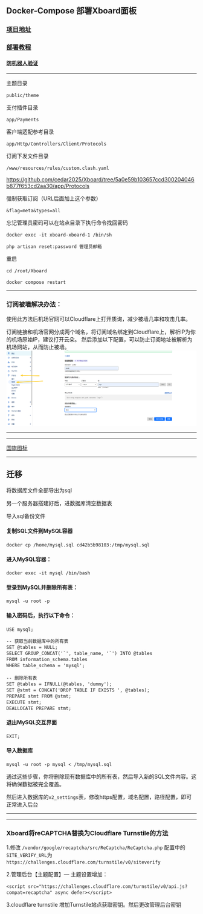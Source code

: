## Docker-Compose 部署Xboard面板


### [项目地址](https://github.com/cedar2025/Xboard)

### [部署教程](https://github.com/cedar2025/Xboard/blob/dev/docs/docker-compose%E5%AE%89%E8%A3%85%E6%8C%87%E5%8D%97.md)

#### [防机器人验证](https://www.google.com/recaptcha/admin/create)
---

主题目录
```
public/theme
```

支付插件目录
```
app/Payments
```

客户端适配参考目录
```
app/Http/Controllers/Client/Protocols
```

订阅下发文件目录
```
/www/resources/rules/custom.clash.yaml
```
https://github.com/cedar2025/Xboard/tree/5a0e59b103657ccd300204046b877f653cd2aa30/app/Protocols


强制获取订阅（URL后面加上这个参数）
```
&flag=meta&types=all
```

忘记管理员密码可以在站点目录下执行命令找回密码
```
docker exec -it xboard-xboard-1 /bin/sh
```
```
php artisan reset:password 管理员邮箱
```
重启
```
cd /root/Xboard
```
```
docker compose restart
```
---

###  订阅被墙解决办法：

使用此方法后机场官网可以Cloudflare上打开质询，减少被墙几率和攻击几率。

订阅链接和机场官网分成两个域名，将订阅域名绑定到Cloudflare上，解析IP为你的机场原始IP，建议打开云朵。
然后添加以下配置，可以防止订阅地址被解析为机场网站，从而防止被墙。
![alt](/png/jichangurl.png)




---


---

[国旗图标](https://www.emojiall.com/zh-hans/sub-categories/J2)

---



## 迁移

将数据库文件全部导出为sql

另一个服务器搭建好后，进数据库清空数据表

导入sql备份文件



#### 复制SQL文件到MySQL容器
```
docker cp /home/mysql.sql cd42b5b98103:/tmp/mysql.sql
```
#### 进入MySQL容器：

```
docker exec -it mysql /bin/bash
```
#### 登录到MySQL并删除所有表：
```
mysql -u root -p
```
#### 输入密码后，执行以下命令：
```
USE mysql;
```
```
-- 获取当前数据库中的所有表
SET @tables = NULL;
SELECT GROUP_CONCAT('`', table_name, '`') INTO @tables
FROM information_schema.tables 
WHERE table_schema = 'mysql';

-- 删除所有表
SET @tables = IFNULL(@tables, 'dummy');
SET @stmt = CONCAT('DROP TABLE IF EXISTS ', @tables);
PREPARE stmt FROM @stmt;
EXECUTE stmt;
DEALLOCATE PREPARE stmt;
```

#### 退出MySQL交互界面
```
EXIT;
```
#### 导入数据库
```
mysql -u root -p mysql < /tmp/mysql.sql
```
通过这些步骤，你将删除现有数据库中的所有表，然后导入新的SQL文件内容。这将确保数据被完全覆盖。

然后进入数据库的`v2_settings`表，修改https配置，域名配置，路径配置，即可正常进入后台


---
---

### Xboard将reCAPTCHA替换为Cloudflare Turnstile的方法

1.修改 `/vendor/google/recaptcha/src/ReCaptcha/ReCaptcha.php`
 配置中的`SITE_VERIFY_URL`为`https://challenges.cloudflare.com/turnstile/v0/siteverify`

2.管理后台【主题配置】— 主题设置增加：
```
<script src="https://challenges.cloudflare.com/turnstile/v0/api.js?compat=recaptcha" async defer></script>
```

3.cloudflare turnstile 增加Turnstile站点获取密钥。然后更改管理后台密钥
